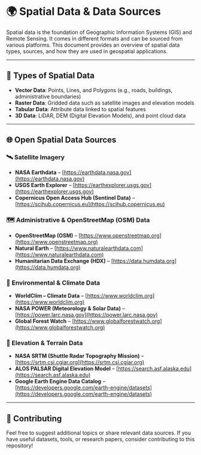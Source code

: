 # 🌍 Spatial Data & Data Sources  

Spatial data is the foundation of Geographic Information Systems (GIS) and Remote Sensing. It comes in different formats and can be sourced from various platforms. This document provides an overview of spatial data types, sources, and how they are used in geospatial applications.

---

## 📌 Types of Spatial Data  
- **Vector Data**: Points, Lines, and Polygons (e.g., roads, buildings, administrative boundaries)  
- **Raster Data**: Gridded data such as satellite images and elevation models  
- **Tabular Data**: Attribute data linked to spatial features  
- **3D Data**: LiDAR, DEM (Digital Elevation Models), and point cloud data  

---

## 🌐 Open Spatial Data Sources  

### 🛰️ Satellite Imagery  
- **NASA Earthdata** – [https://earthdata.nasa.gov](https://earthdata.nasa.gov)  
- **USGS Earth Explorer** – [https://earthexplorer.usgs.gov](https://earthexplorer.usgs.gov)  
- **Copernicus Open Access Hub (Sentinel Data)** – [https://scihub.copernicus.eu](https://scihub.copernicus.eu)  

### 🗺️ Administrative & OpenStreetMap (OSM) Data  
- **OpenStreetMap (OSM)** – [https://www.openstreetmap.org](https://www.openstreetmap.org)  
- **Natural Earth** – [https://www.naturalearthdata.com](https://www.naturalearthdata.com)  
- **Humanitarian Data Exchange (HDX)** – [https://data.humdata.org](https://data.humdata.org)  

### 🌱 Environmental & Climate Data  
- **WorldClim – Climate Data** – [https://www.worldclim.org](https://www.worldclim.org)  
- **NASA POWER (Meteorology & Solar Data)** – [https://power.larc.nasa.gov](https://power.larc.nasa.gov)  
- **Global Forest Watch** – [https://www.globalforestwatch.org](https://www.globalforestwatch.org)  

### 🚀 Elevation & Terrain Data  
- **NASA SRTM (Shuttle Radar Topography Mission)** – [https://srtm.csi.cgiar.org](https://srtm.csi.cgiar.org)  
- **ALOS PALSAR Digital Elevation Model** – [https://search.asf.alaska.edu](https://search.asf.alaska.edu)  
- **Google Earth Engine Data Catalog** – [https://developers.google.com/earth-engine/datasets](https://developers.google.com/earth-engine/datasets)  

---
## 📌 Contributing  
Feel free to suggest additional topics or share relevant data sources. If you have useful datasets, tools, or research papers, consider contributing to this repository!  

